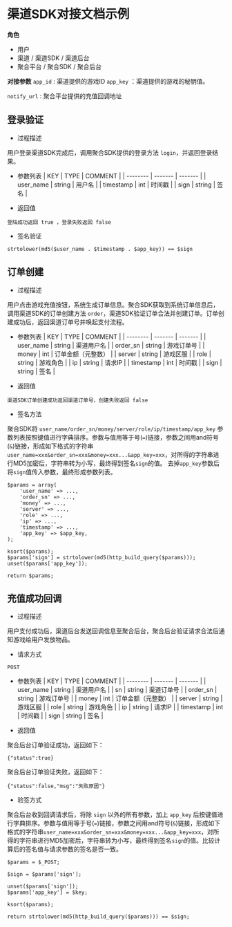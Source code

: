 # 渠道SDK对接文档示例

**角色**
- 用户
- 渠道 / 渠道SDK / 渠道后台
- 聚合平台 / 聚合SDK / 聚合后台

**对接参数**
`app_id` : 渠道提供的游戏ID
`app_key` ：渠道提供的游戏的秘钥值。

`notify_url` : 聚合平台提供的充值回调地址

## 登录验证
- 过程描述

用户登录渠道SDK完成后，调用聚合SDK提供的登录方法 `login`，并返回登录结果。

- 参数列表
| KEY      | TYPE    | COMMENT |
| -------- | ------- | ------- |
| user_name | string     | 用户名      |
| timestamp | int     | 时间戳     |
| sign   | string     | 签名     |

- 返回值
```
登陆成功返回 true ，登录失败返回 false
```

- 签名验证
```
strtolower(md5($user_name . $timestamp . $app_key)) == $sign
```

## 订单创建
- 过程描述

用户点击游戏充值按钮，系统生成订单信息。聚合SDK获取到系统订单信息后，调用渠道SDK的订单创建方法 `order`，渠道SDK验证订单合法并创建订单。订单创建成功后，返回渠道订单号并唤起支付流程。

- 参数列表
| KEY      | TYPE    | COMMENT |
| -------- | ------- | ------- |
| user_name | string     | 渠道用户名      |
| order_sn | string     | 游戏订单号     |
| money   | int     | 订单金额（元整数）     |
| server | string     | 游戏区服     |
| role   | string     | 游戏角色     |
| ip | string     | 请求IP     |
| timestamp | int     | 时间戳     |
| sign   | string     | 签名     |

- 返回值
```
渠道SDK订单创建成功返回渠道订单号，创建失败返回 false
```

- 签名方法

聚合SDK将 `user_name/order_sn/money/server/role/ip/timestamp/app_key` 参数列表按照键值进行字典排序。参数与值用等于号(`=`)链接，参数之间用and符号(`&`)链接，形成如下格式的字符串`user_name=xxx&order_sn=xxx&money=xxx...&app_key=xxx`，对所得的字符串进行MD5加密后，字符串转为小写，最终得到签名`sign`的值。
去掉`app_key`参数后将`sign`值传入参数，最终形成参数列表。
```
$params = array(
    'user_name' => ...,
    'order_sn' => ...,
    'money' => ...,
    'server' => ...,
    'role' => ...,
    'ip' => ...,
    'timestamp' => ...,
    'app_key' => $app_key,
);

ksort($params);
$params['sign'] = strtolower(md5(http_build_query($params)));
unset($params['app_key']);

return $params;
```

## 充值成功回调
- 过程描述

用户支付成功后，渠道后台发送回调信息至聚合后台，聚合后台验证请求合法后通知游戏给用户发放物品。

- 请求方式
```
POST
```

- 参数列表
| KEY      | TYPE    | COMMENT |
| -------- | ------- | ------- |
| user_name | string     | 渠道用户名      |
| sn | string     | 渠道订单号     |
| order_sn | string     | 游戏订单号     |
| money   | int     | 订单金额（元整数）     |
| server | string     | 游戏区服     |
| role   | string     | 游戏角色     |
| ip | string     | 请求IP     |
| timestamp | int     | 时间戳     |
| sign   | string     | 签名     |

- 返回值

聚合后台订单验证成功，返回如下：
```
{"status":true}
```
聚合后台订单验证失败，返回如下：
```
{"status":false,"msg":"失败原因"}
```

- 验签方式

聚合后台收到回调请求后，将除 `sign` 以外的所有参数，加上 `app_key` 后按键值进行字典排序。参数与值用等于号(`=`)链接，参数之间用and符号(`&`)链接，形成如下格式的字符串`user_name=xxx&order_sn=xxx&money=xxx...&app_key=xxx`，对所得的字符串进行MD5加密后，字符串转为小写，最终得到签名`sign`的值。比较计算后的签名值与请求参数的签名是否一致。
```
$params = $_POST;

$sign = $params['sign'];

unset($params['sign']);
$params['app_key'] = $key;

ksort($params);

return strtolower(md5(http_build_query($params))) == $sign;
```
